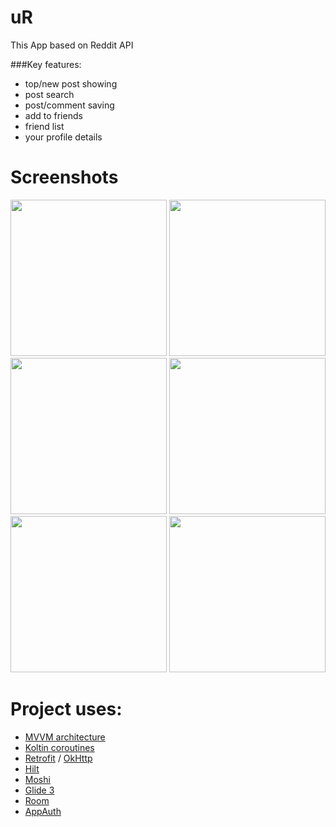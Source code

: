 # uR

This App based on Reddit API

###Key features:
- top/new post showing
- post search
- post/comment saving
- add to friends
- friend list
- your profile details

# Screenshots
<img src="/screenshots/photo_2023-02-28_13-09-51.png" width="250"/>  <img src="/screenshots/photo_2023-02-28_13-09-49 (2).png" width="250"/>  <img src="/screenshots/photo_2023-02-28_13-09-49.png" width="250"/>
<img src="/screenshots/photo_2023-02-28_13-09-47.png" width="250"/>  <img src="/screenshots/photo_2023-02-28_13-09-45.png" width="250"/>  <img src="/screenshots/photo_2023-02-28_13-09-43.png" width="250"/>



# Project uses:
- [MVVM architecture]()
- [Koltin coroutines]()
- [Retrofit](http://square.github.io/retrofit/) / [OkHttp](http://square.github.io/okhttp/)
- [Hilt](https://dagger.dev/hilt/)
- [Moshi](https://github.com/square/moshi)
- [Glide 3](https://github.com/bumptech/glide)
- [Room]()
- [AppAuth](https://github.com/openid/AppAuth-Android)
